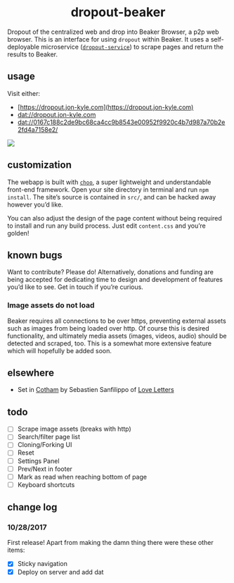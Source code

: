 <h1 align="center">dropout-beaker</h1>

Dropout of the centralized web and drop into Beaker Browser, a p2p web browser. This is an interface for using `dropout` within Beaker. It uses a self-deployable microservice ([`dropout-service`](https://github.com/jondashkyle/dropout-service)) to scrape pages and return the results to Beaker.

## usage

Visit either:

- [https://dropout.jon-kyle.com](https://dropout.jon-kyle.com)
- [dat://dropout.jon-kyle.com](dat://dropout.jon-kyle.com)
- [dat://0167c188c2de9bc68ca4cc9b8543e00952f9920c4b7d987a70b2e2fd4a7158e2/](dat://0167c188c2de9bc68ca4cc9b8543e00952f9920c4b7d987a70b2e2fd4a7158e2/)

![](http://drop.jon-kyle.com/modules/dropout-beaker.png)

## customization

The webapp is built with [`choo`](https://github.com/choojs/choo), a super lightweight and understandable front-end framework. Open your site directory in terminal and run `npm install`. The site’s source is contained in `src/`, and can be hacked away however you’d like.

You can also adjust the design of the page content without being required to install and run any build process. Just edit `content.css` and you’re golden!

## known bugs

Want to contribute? Please do! Alternatively, donations and funding are being accepted for dedicating time to design and development of features you’d like to see. Get in touch if you’re curious.

### Image assets do not load

Beaker requires all connections to be over https, preventing external assets such as images from being loaded over http. Of course this is desired functionality, and ultimately media assets (images, videos, audio) should be detected and scraped, too. This is a somewhat more extensive feature which will hopefully be added soon.

## elsewhere

- Set in [Cotham](https://github.com/sebsan/Cotham) by Sebastien Sanfilippo of [Love Letters](http://www.love-letters.be/)

## todo

- [ ] Scrape image assets (breaks with http)
- [ ] Search/filter page list
- [ ] Cloning/Forking UI
- [ ] Reset
- [ ] Settings Panel
- [ ] Prev/Next in footer
- [ ] Mark as read when reaching bottom of page
- [ ] Keyboard shortcuts

## change log

### 10/28/2017

First release! Apart from making the damn thing there were these other items:

- [x] Sticky navigation
- [x] Deploy on server and add dat